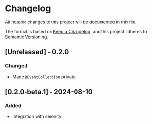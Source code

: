 # Changelog

All notable changes to this project will be documented in this file.

The format is based on [Keep a Changelog](https://keepachangelog.com/en/1.1.0/),
and this project adheres to [Semantic Versioning](https://semver.org/spec/v2.0.0.html).

## [Unreleased] - 0.2.0

### Changed
- Made `BEventCollection` private

## [0.2.0-beta.1] - 2024-08-10

### Added
- Integration with serenity
